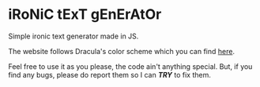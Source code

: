# iRoNiC tExT gEnErAtOr
Simple ironic text generator made in JS.

The website follows Dracula's color scheme which you can find [here](https://draculatheme.com/contribute).

Feel free to use it as you please, the code ain't anything special. But, if you find any bugs, please do report them so I can ***TRY*** to fix them.